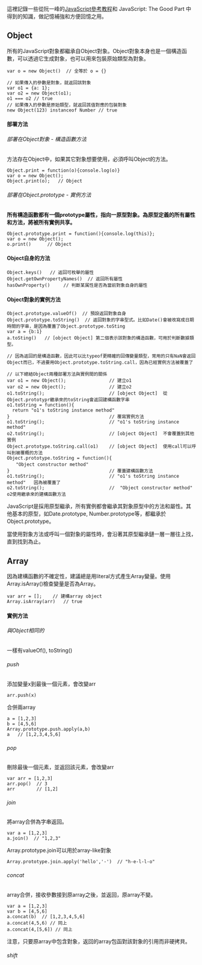 這裡記錄一些從阮一峰的[JavaScript參考教程](http://javascript.ruanyifeng.com/)和 JavaScript: The Good Part 中得到的知識，做記憶補強和方便回憶之用。

## Object

所有的JavaScript對象都繼承自Object對象。Object對象本身也是一個構造函數，可以透過它生成對象，也可以用來包裝原始類型為對象。

```
var o = new Object()  // 全等於 o = {}

// 如果傳入的參數是對象，就返回該對象
var o1 = {a: 1};
var o2 = new Object(o1);
o1 === o2 // true
// 如果傳入的參數是原始類型，就返回其值對應的包裝對象
new Object(123) instanceof Number // true
```
#### 部署方法

###### 部署在Object對象 - 構造函數方法

方法存在Object中，如果其它對象想要使用，必須呼叫Object的方法。

```
Object.print = function(o){console.log(o)}
var o = new Object();
Object.print(o);   // Object
```

###### 部署在Object.prototype - 實例方法

**所有構造函數都有一個prototype屬性，指向一原型對象。為原型定義的所有屬性和方法，將被所有實例共享。**

```
Object.prototype.print = function(){console.log(this)};
var o = new Object();
o.print()      // Object
```

#### Object自身的方法

```
Object.keys()   // 返回可枚舉的屬性
Object.getOwnPropertyNames()  // 返回所有屬性
hasOwnProperty()     // 判斷某属性是否為當前對象自身的屬性

```

#### Object對象的實例方法

```
Object.prototype.valueOf()  // 預設返回對象自身
Object.prototype.toString()  // 返回對象的字串型式。比如Date()會被改寫成日期時間的字串，是因為覆蓋了Object.prototype.toSting
var a = {b:1}
a.toSting()   // [object Object] 第二個表示該對象的構造函數，可用於判斷數據類型。

// 因為返回的是構造函數，因此可以比typeof更精確的回傳變量類型，常用的只有NaN會返回Object而已，不過要用Object.prototype.toString.call，因為已經實例方法被覆蓋了

// 以下總結Object兩種部署方法與實例間的關係
var o1 = new Object();                // 建立o1
var o2 = new Object();                // 建立o2
o1.toString();                        // [object Object]  從Object.prototypr繼承來的toString會返回建構函數字串
o1.toString = function(){
  return "o1's toString instance method"
}                                     // 覆寫實例方法
o1.toString();                        // "o1's toString instance method"
o2.toString();                        // [object Object]  不會覆蓋到其他實例
Object.prototype.toString.call(o1)    // [object Object]  使用call可以呼叫到被覆概的方法
Object.prototype.toString = function(){
　　"Object constructor method"
}                                     // 覆蓋建構函數方法
o1.toString();                        // "o1's toString instance method"   因為被覆蓋了
o2.toString();                        //  "Object constructor method"    o2使用繼承來的建構函數方法
```

JavaScript是採用原型繼承，所有實例都會繼承其對象原型中的方法和屬性。其他基本的原型，如Date.prototype, Number.prototype等，都繼承於Object.prototype。

當使用對象方法或呼叫一個對象的屬性時，會沿著其原型繼承鏈一層一層往上找，直到找到為止。

## Array

因為建構函數的不確定性，建議總是用literal方式產生Array變量。使用Array.isArray()檢查變量是否為Array。

```
var arr = [];    // 建構array object
Array.isArray(arr)   // true
```

#### 實例方法

###### 與Object相同的
一樣有valueOf(), toString()

###### push

添加變量x到最後一個元素，會改變arr

`arr.push(x)`

合併兩array

```
a = [1,2,3]
b = [4,5,6]
Array.prototype.push.apply(a,b)
a   // [1,2,3,4,5,6]
```

###### pop

刪除最後一個元素，並返回該元素，會改變arr

```
var arr = [1,2,3]
arr.pop()  // 3
arr        // [1,2]
```

###### join
將array合併為字串返回。
```
var a = [1,2,3]
a.join()  // "1,2,3"
```
Array.prototype.join可以用於array-like對象
```
Array.prototype.join.apply('hello','-')  // "h-e-l-l-o"
```

###### concat
array合併，接收參數接到原array之後，並返回，原array不變。

```
var a = [1,2,3]
var b = [4,5,6]
a.concat(b)  // [1,2,3,4,5,6]
a.concat(4,5,6) // 同上
a.concat(4,[5,6]) // 同上
```
注意，只要原array中包含對象，返回的array包函對該對象的引用而非硬拷貝。


###### shift






